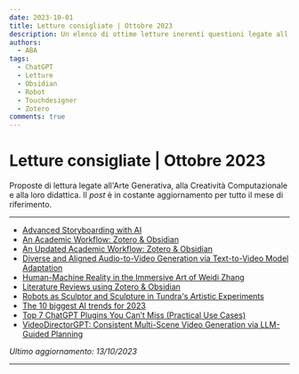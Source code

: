 ```yaml
---
date: 2023-10-01
title: Letture consigliate | Ottobre 2023
description: Un elenco di ottime letture inerenti questioni legate all'Arte Generatività, alla Creatività Computazionale e alla loro didattica (ottobre 2023). 
authors: 
  - ABA
tags:
  - ChatGPT
  - Letture
  - Obsidian
  - Robot
  - Touchdesigner
  - Zotero
comments: true
---
```

 
# Letture consigliate | Ottobre 2023

Proposte di lettura legate all'Arte Generativa, alla Creatività Computazionale e alla loro didattica. Il _post_ è in costante aggiornamento per tutto il mese di riferimento.
 <!-- more -->
---

- [Advanced Storyboarding with AI](https://bettermarketing.pub/advanced-storyboarding-with-ai-d74e841dc3ae)
- [An Academic Workflow: Zotero & Obsidian](https://medium.com/@alexandraphelan/an-academic-workflow-zotero-obsidian-56bf918d51ab)
- [An Updated Academic Workflow: Zotero & Obsidian](https://medium.com/@alexandraphelan/an-updated-academic-workflow-zotero-obsidian-cffef080addd)
- [Diverse and Aligned Audio-to-Video Generation via Text-to-Video Model Adaptation](https://pages.cs.huji.ac.il/adiyoss-lab/TempoTokens/)
- [Human-Machine Reality in the Immersive Art of Weidi Zhang](https://derivative.ca/community-post/human-machine-reality-immersive-art-weidi-zhang/68201)
- [Literature Reviews using Zotero & Obsidian](https://medium.com/@alexandraphelan/literature-reviews-using-zotero-obsidian-66eba1565d78)
- [Robots as Sculptor and Sculpture in Tundra's Artistic Experiments](https://derivative.ca/community-post/robots-sculptor-and-sculpture-tundras-artistic-experiments/68114)
- [The 10 biggest AI trends for 2023](https://medium.com/@jennifer.wales22/the-10-biggest-artificial-intelligence-ai-trends-for-2023-beyond-60b5ef326200)
- [Top 7 ChatGPT Plugins You Can’t Miss (Practical Use Cases)](https://medium.com/@eldatero/top-7-chatgpt-plugins-you-cant-miss-practical-use-cases-25c4e4e2f974)
- [VideoDirectorGPT: Consistent Multi-Scene Video Generation via LLM-Guided Planning](https://videodirectorgpt.github.io/)

_Ultimo aggiornamento: 13/10/2023_

---
